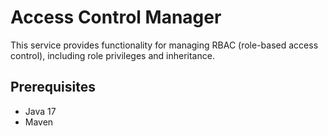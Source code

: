 # Access Control Manager

This service provides functionality for managing RBAC (role-based access control), including role privileges and inheritance. 

## Prerequisites 

* Java 17 
* Maven


